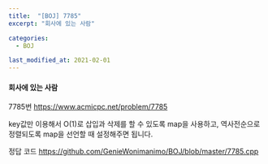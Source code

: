 ```yaml
---
title:  "[BOJ] 7785"
excerpt: "회사에 있는 사람"

categories:
  - BOJ

last_modified_at: 2021-02-01
---
```


#### 회사에 있는 사람

7785번 <https://www.acmicpc.net/problem/7785>

key값만 이용해서 O(1)로 삽입과 삭제를 할 수 있도록 map을 사용하고, 역사전순으로 정렬되도록 map을 선언할 때 설정해주면 됩니다.

정답 코드 <https://github.com/GenieWonimanimo/BOJ/blob/master/7785.cpp>